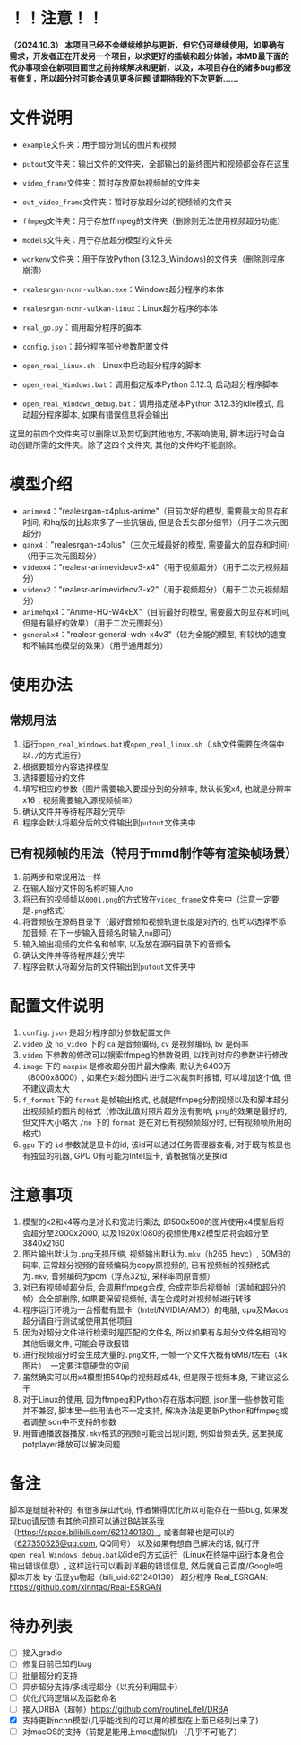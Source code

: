 # ！！注意！！
**（2024.10.3）
本项目已经不会继续维护与更新，但它仍可继续使用，如果确有需求，开发者正在开发另一个项目，以求更好的插帧和超分体验，本MD最下面的代办事项会在新项目面世之前持续解决和更新，以及，本项目存在的诸多bug都没有修复，所以超分时可能会遇见更多问题
请期待我的下次更新......**


# 文件说明
- `example`文件夹：用于超分测试的图片和视频
- `putout`文件夹：输出文件的文件夹，全部输出的最终图片和视频都会存在这里
- `video_frame`文件夹：暂时存放原始视频帧的文件夹
- `out_video_frame`文件夹：暂时存放超分过的视频帧的文件夹
- `ffmpeg`文件夹：用于存放ffmpeg的文件夹（删除则无法使用视频超分功能）
- `models`文件夹：用于存放超分模型的文件夹
- `workenv`文件夹：用于存放Python (3.12.3_Windows)的文件夹（删除则程序崩溃）

- `realesrgan-ncnn-vulkan.exe`：Windows超分程序的本体
- `realesrgan-ncnn-vulkan-linux`：Linux超分程序的本体
- `real_go.py`：调用超分程序的脚本
- `config.json`：超分程序部分参数配置文件
- `open_real_linux.sh`：Linux中启动超分程序的脚本
- `open_real_Windows.bat`：调用指定版本Python 3.12.3, 启动超分程序脚本
- `open_real_Windows_debug.bat`：调用指定版本Python 3.12.3的idle模式, 启动超分程序脚本, 如果有错误信息将会输出

这里的前四个文件夹可以删除以及剪切到其他地方, 不影响使用, 脚本运行时会自动创建所需的文件夹。除了这四个文件夹, 其他的文件均不能删除。

# 模型介绍
- `animex4`："realesrgan-x4plus-anime"（目前次好的模型, 需要最大的显存和时间, 和hq版的比起来多了一些抗锯齿, 但是会丢失部分细节）（用于二次元图超分）
- `ganx4`："realesrgan-x4plus"（三次元域最好的模型, 需要最大的显存和时间）（用于三次元图超分）
- `videox4`："realesr-animevideov3-x4"（用于视频超分）（用于二次元视频超分）
- `videox2`："realesr-animevideov3-x2"（用于视频超分）（用于二次元视频超分）
- `animehqx4`："Anime-HQ-W4xEX"（目前最好的模型, 需要最大的显存和时间, 但是有最好的效果）（用于二次元图超分）
- `generalx4`："realesr-general-wdn-x4v3"（较为全能的模型, 有较快的速度和不输其他模型的效果）（用于通用超分）

# 使用办法
## 常规用法
1. 运行`open_real_Windows.bat`或`open_real_linux.sh`（.sh文件需要在终端中以`./`的方式运行）
2. 根据要超分内容选择模型
3. 选择要超分的文件
4. 填写相应的参数（图片需要输入要超分到的分辨率, 默认长宽x4, 也就是分辨率x16；视频需要输入源视频帧率）
5. 确认文件并等待程序超分完毕
6. 程序会默认将超分后的文件输出到`putout`文件夹中

## 已有视频帧的用法（特用于mmd制作等有渲染帧场景）
1. 前两步和常规用法一样
2. 在输入超分文件的名称时输入`no`
3. 将已有的视频帧以`0001.png`的方式放在`video_frame`文件夹中（注意一定要是`.png`格式）
4. 将音频放在源码目录下（最好音频和视频轨道长度是对齐的, 也可以选择不添加音频, 在下一步输入音频名时输入`no`即可）
5. 输入输出视频的文件名和帧率, 以及放在源码目录下的音频名
6. 确认文件并等待程序超分完毕
7. 程序会默认将超分后的文件输出到`putout`文件夹中

# 配置文件说明
1. `config.json` 是超分程序部分参数配置文件
2. `video` 及 `no_video` 下的 `ca` 是音频编码, `cv` 是视频编码, `bv` 是码率
3. `video` 下参数的修改可以搜索ffmpeg的参数说明, 以找到对应的参数进行修改
4. `image` 下的 `maxpix` 是修改超分图片最大像素, 默认为6400万（8000x8000）, 如果在对超分图片进行二次裁剪时报错, 可以增加这个值, 但不建议调太大
5. `f_format` 下的 `format` 是帧输出格式, 也就是ffmpeg分割视频以及和脚本超分出视频帧的图片的格式（修改此值对照片超分没有影响, png的效果是最好的, 但文件大小略大 `/no` 下的 `format` 是在对已有视频帧超分时, 已有视频帧所用的格式）
6. `gpu` 下的 `id` 参数就是显卡的id, 该id可以通过任务管理器查看, 对于既有核显也有独显的机器, GPU 0有可能为Intel显卡, 请根据情况更换id

# 注意事项
1. 模型的x2和x4等均是对长和宽进行乘法, 即500x500的图片使用x4模型后将会超分至2000x2000, 以及1920x1080的视频使用x2模型后将会超分至3840x2160
2. 图片输出默认为`.png`无损压缩, 视频输出默认为`.mkv`（h265_hevc）, 50MB的码率, 正常超分视频的音频编码为copy原视频的, 已有视频帧的视频格式为`.mkv`, 音频编码为pcm（浮点32位, 采样率同原音频）
3. 对已有视频帧超分后, 会调用ffmpeg合成, 合成完毕后视频帧（源帧和超分的帧）会全部删除, 如果要保留视频帧, 请在合成时对视频帧进行转移
4. 程序运行环境为一台搭载有显卡（Intel/NVIDIA/AMD）的电脑, cpu及Macos超分请自行测试或使用其他项目
5. 因为对超分文件进行检索时是匹配的文件名, 所以如果有与超分文件名相同的其他后缀文件, 可能会导致报错
6. 进行视频超分时会生成大量的`.png`文件, 一帧一个文件大概有6MB/f左右（4k图片）, 一定要注意硬盘的空间
7. 虽然确实可以用x4模型把540p的视频超成4k, 但是限于视频本身, 不建议这么干
8. 对于Linux的使用, 因为ffmpeg和Python存在版本问题, json里一些参数可能并不兼容, 脚本里一些用法也不一定支持, 解决办法是更新Python和ffmpeg或者调整json中不支持的参数
9. 用普通播放器播放`.mkv`格式的视频可能会出现问题, 例如音频丢失, 这里换成potplayer播放可以解决问题

# 备注
脚本是缝缝补补的, 有很多屎山代码, 作者懒得优化所以可能存在一些bug, 如果发现bug请反馈
有其他问题可以通过B站联系我（https://space.bilibili.com/621240130）, 或者邮箱也是可以的（627350525@qq.com, QQ同号）
以及如果有想自己解决的话, 就打开`open_real_Windows_debug.bat`以idle的方式运行（Linux在终端中运行本身也会输出错误信息）, 这样运行可以看到详细的错误信息, 然后就自己百度/Google吧
脚本开发 by 伍昱yu物起（bili_uid:621240130）
超分程序 Real_ESRGAN: https://github.com/xinntao/Real-ESRGAN

# 待办列表
- [ ] 接入gradio
- [ ] 修复目前已知的bug
- [ ] 批量超分的支持
- [ ] 异步超分支持/多线程超分（以充分利用显卡）
- [ ] 优化代码逻辑以及函数命名
- [ ] 接入DRBA（超帧）https://github.com/routineLife1/DRBA
- [x] 支持更新ncnn模型(几乎能找到的可以用的模型在上面已经列出来了)
- [ ] 对macOS的支持（前提是能用上mac虚拟机）（几乎不可能了）